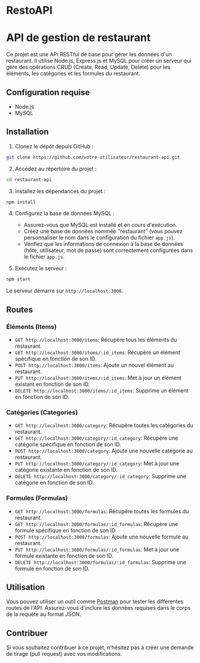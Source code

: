 # RestoAPI
# API de gestion de restaurant

Ce projet est une API RESTful de base pour gérer les données d'un restaurant. Il utilise Node.js, Express.js et MySQL pour créer un serveur qui gère des opérations CRUD (Create, Read, Update, Delete) pour les éléments, les catégories et les formules du restaurant.

## Configuration requise

- Node.js
- MySQL

## Installation

1. Clonez le dépôt depuis GitHub :

```bash
git clone https://github.com/votre-utilisateur/restaurant-api.git
```

2. Accédez au répertoire du projet :

```bash
cd restaurant-api
```

3. Installez les dépendances du projet :

```bash
npm install
```

4. Configurez la base de données MySQL :
   - Assurez-vous que MySQL est installé et en cours d'exécution.
   - Créez une base de données nommée "restaurant" (vous pouvez personnaliser le nom dans le configuration du fichier `app.js`).
   - Vérifiez que les informations de connexion à la base de données (hôte, utilisateur, mot de passe) sont correctement configurées dans le fichier `app.js`.

5. Exécutez le serveur :

```bash
npm start
```

Le serveur démarre sur `http://localhost:3000`.

## Routes

### Éléments (Items)

- `GET http://localhost:3000/items`: Récupère tous les éléments du restaurant.
- `GET http://localhost:3000/items/:id_items`: Récupère un élément spécifique en fonction de son ID.
- `POST http://localhost:3000/items`: Ajoute un nouvel élément au restaurant.
- `PUT http://localhost:3000/items/:id_items`: Met à jour un élément existant en fonction de son ID.
- `DELETE http://localhost:3000/items/:id_items`: Supprime un élément en fonction de son ID.

### Catégories (Categories)

- `GET http://localhost:3000/category`: Récupère toutes les catégories du restaurant.
- `GET http://localhost:3000/category/:id_category`: Récupère une catégorie spécifique en fonction de son ID.
- `POST http://localhost:3000/category`: Ajoute une nouvelle catégorie au restaurant.
- `PUT http://localhost:3000/category/:id_category`: Met à jour une catégorie existante en fonction de son ID.
- `DELETE http://localhost:3000/category/:id_category`: Supprime une catégorie en fonction de son ID.

### Formules (Formulas)

- `GET http://localhost:3000/formulas`: Récupère toutes les formules du restaurant.
- `GET http://localhost:3000/formulas/:id_formulas`: Récupère une formule spécifique en fonction de son ID.
- `POST http://localhost:3000/formulas`: Ajoute une nouvelle formule au restaurant.
- `PUT http://localhost:3000/formulas/:id_formulas`: Met à jour une formule existante en fonction de son ID.
- `DELETE http://localhost:3000/formulas/:id_formulas`: Supprime une formule en fonction de son ID.

## Utilisation

Vous pouvez utiliser un outil comme [Postman](https://www.postman.com/) pour tester les différentes routes de l'API. Assurez-vous d'inclure les données requises dans le corps de la requête au format JSON.

## Contribuer

Si vous souhaitez contribuer à ce projet, n'hésitez pas à créer une demande de tirage (pull request) avec vos modifications.
